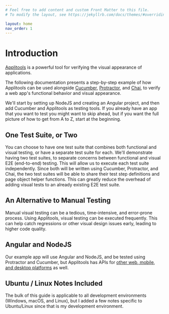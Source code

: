 ```yaml
---
# Feel free to add content and custom Front Matter to this file.
# To modify the layout, see https://jekyllrb.com/docs/themes/#overriding-theme-defaults

layout: home
nav_order: 1
---
```


# Introduction

[Applitools](https://applitools.com/) is a powerful tool for verifying the visual appearance of applications. 

The following documentation presents a step-by-step example of how Applitools can be used alongside [Cucumber](https://cucumber.io/), [Protractor](https://www.protractortest.org), and [Chai](https://www.chaijs.com/), to verify a web app's functional behavior and visual appearance. 

We'll start by setting up NodeJS and creating an Angular project, and then add Cucumber and Applitools as testing tools. If you already have an app that you want to test you might want to skip ahead, but if you want the full picture of how to get from A to Z, start at the beginning.

## One Test Suite, or Two
You can choose to have one test suite that combines both functional and visual testing, or have a separate test suite for each. We'll demonstrate having two test suites, to separate concerns between functional and visual E2E (end-to-end) testing. This will allow us to execute each test suite independently. Since both will be written using Cucumber, Protractor, and Chai, the two test suites will be able to share their test step definitions and page object helper functions. This can greatly reduce the overhead of adding visual tests to an already existing E2E test suite.

## An Alternative to Manual Testing
Manual visual testing can be a tedious, time-intensive, and error-prone process. Using Applitools, visual testing can be executed frequently. This can help catch regressions or other visual design issues early, leading to higher code quality.

## Angular and NodeJS

Our example app will use Angular and NodeJS, and be tested using Protractor and Cucumber, but Applitools has APIs for [other web, mobile, and desktop platforms](https://applitools.com/tutorials/) as well.

## Ubuntu / Linux Notes Included

The bulk of this guide is applicable to all development environments (Windows, macOS, and Linux), but I added a few notes specific to Ubuntu/Linux since that is my development environment.
